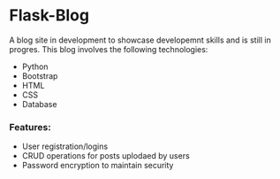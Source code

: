 # Flask-Blog

A blog site in development to showcase developemnt skills and is still in progres.
This blog involves the following technologies:
* Python
* Bootstrap
* HTML
* CSS
* Database

### Features:
* User registration/logins
* CRUD operations for posts uplodaed by users
* Password encryption to maintain security
